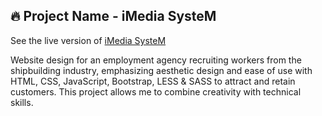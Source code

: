 ## 🔥 Project Name - iMedia SysteM
See the live version of [iMedia SysteM](https://imediasystem.github.io)

Website design for an employment agency recruiting workers from the shipbuilding industry, emphasizing aesthetic design and ease of use with HTML, CSS, JavaScript, Bootstrap, LESS & SASS to attract and retain customers. This project allows me to combine creativity with technical skills.
&nbsp;
